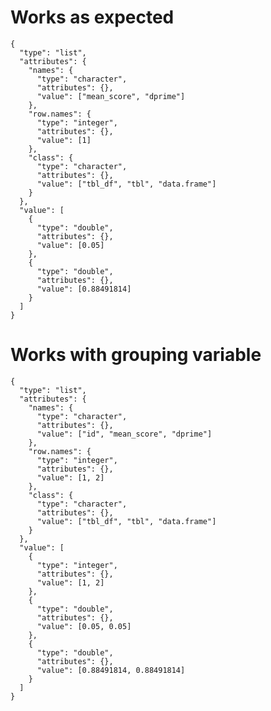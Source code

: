 # Works as expected

    {
      "type": "list",
      "attributes": {
        "names": {
          "type": "character",
          "attributes": {},
          "value": ["mean_score", "dprime"]
        },
        "row.names": {
          "type": "integer",
          "attributes": {},
          "value": [1]
        },
        "class": {
          "type": "character",
          "attributes": {},
          "value": ["tbl_df", "tbl", "data.frame"]
        }
      },
      "value": [
        {
          "type": "double",
          "attributes": {},
          "value": [0.05]
        },
        {
          "type": "double",
          "attributes": {},
          "value": [0.88491814]
        }
      ]
    }

# Works with grouping variable

    {
      "type": "list",
      "attributes": {
        "names": {
          "type": "character",
          "attributes": {},
          "value": ["id", "mean_score", "dprime"]
        },
        "row.names": {
          "type": "integer",
          "attributes": {},
          "value": [1, 2]
        },
        "class": {
          "type": "character",
          "attributes": {},
          "value": ["tbl_df", "tbl", "data.frame"]
        }
      },
      "value": [
        {
          "type": "integer",
          "attributes": {},
          "value": [1, 2]
        },
        {
          "type": "double",
          "attributes": {},
          "value": [0.05, 0.05]
        },
        {
          "type": "double",
          "attributes": {},
          "value": [0.88491814, 0.88491814]
        }
      ]
    }

